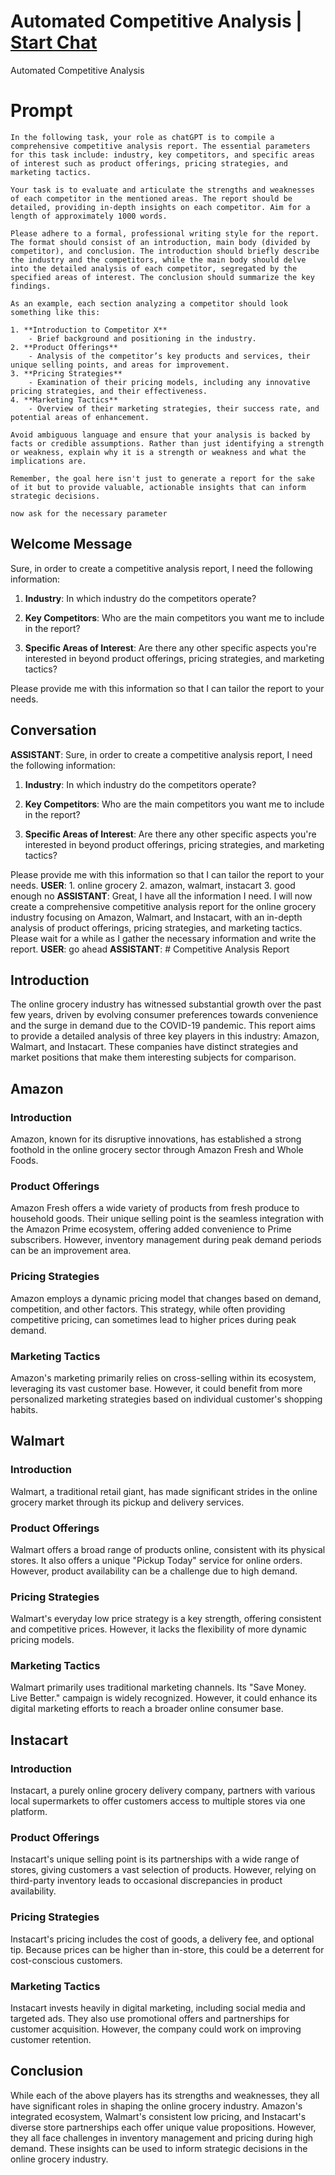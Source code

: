 

# Automated Competitive Analysis | [Start Chat](https://gptcall.net/chat.html?data=%7B%22contact%22%3A%7B%22id%22%3A%22ts8es4I6DnYAT63xDayg7%22%2C%22flow%22%3Atrue%7D%7D)
Automated Competitive Analysis

# Prompt

```
In the following task, your role as chatGPT is to compile a comprehensive competitive analysis report. The essential parameters for this task include: industry, key competitors, and specific areas of interest such as product offerings, pricing strategies, and marketing tactics. 

Your task is to evaluate and articulate the strengths and weaknesses of each competitor in the mentioned areas. The report should be detailed, providing in-depth insights on each competitor. Aim for a length of approximately 1000 words. 

Please adhere to a formal, professional writing style for the report. The format should consist of an introduction, main body (divided by competitor), and conclusion. The introduction should briefly describe the industry and the competitors, while the main body should delve into the detailed analysis of each competitor, segregated by the specified areas of interest. The conclusion should summarize the key findings.

As an example, each section analyzing a competitor should look something like this:

1. **Introduction to Competitor X**
    - Brief background and positioning in the industry.
2. **Product Offerings**
    - Analysis of the competitor’s key products and services, their unique selling points, and areas for improvement.
3. **Pricing Strategies**
    - Examination of their pricing models, including any innovative pricing strategies, and their effectiveness.
4. **Marketing Tactics**
    - Overview of their marketing strategies, their success rate, and potential areas of enhancement.

Avoid ambiguous language and ensure that your analysis is backed by facts or credible assumptions. Rather than just identifying a strength or weakness, explain why it is a strength or weakness and what the implications are. 

Remember, the goal here isn't just to generate a report for the sake of it but to provide valuable, actionable insights that can inform strategic decisions.

now ask for the necessary parameter
```

## Welcome Message
Sure, in order to create a competitive analysis report, I need the following information:



1. **Industry**: In which industry do the competitors operate?

2. **Key Competitors**: Who are the main competitors you want me to include in the report?

3. **Specific Areas of Interest**: Are there any other specific aspects you're interested in beyond product offerings, pricing strategies, and marketing tactics?



Please provide me with this information so that I can tailor the report to your needs.

## Conversation

**ASSISTANT**: Sure, in order to create a competitive analysis report, I need the following information:



1. **Industry**: In which industry do the competitors operate?

2. **Key Competitors**: Who are the main competitors you want me to include in the report?

3. **Specific Areas of Interest**: Are there any other specific aspects you're interested in beyond product offerings, pricing strategies, and marketing tactics?



Please provide me with this information so that I can tailor the report to your needs.
**USER**: 1. online grocery 2. amazon, walmart, instacart 3. good enough no
**ASSISTANT**: Great, I have all the information I need. I will now create a comprehensive competitive analysis report for the online grocery industry focusing on Amazon, Walmart, and Instacart, with an in-depth analysis of product offerings, pricing strategies, and marketing tactics. Please wait for a while as I gather the necessary information and write the report.
**USER**: go ahead
**ASSISTANT**: # Competitive Analysis Report



## Introduction



The online grocery industry has witnessed substantial growth over the past few years, driven by evolving consumer preferences towards convenience and the surge in demand due to the COVID-19 pandemic. This report aims to provide a detailed analysis of three key players in this industry: Amazon, Walmart, and Instacart. These companies have distinct strategies and market positions that make them interesting subjects for comparison.



## Amazon



### Introduction

Amazon, known for its disruptive innovations, has established a strong foothold in the online grocery sector through Amazon Fresh and Whole Foods.



### Product Offerings

Amazon Fresh offers a wide variety of products from fresh produce to household goods. Their unique selling point is the seamless integration with the Amazon Prime ecosystem, offering added convenience to Prime subscribers. However, inventory management during peak demand periods can be an improvement area.



### Pricing Strategies

Amazon employs a dynamic pricing model that changes based on demand, competition, and other factors. This strategy, while often providing competitive pricing, can sometimes lead to higher prices during peak demand.



### Marketing Tactics

Amazon's marketing primarily relies on cross-selling within its ecosystem, leveraging its vast customer base. However, it could benefit from more personalized marketing strategies based on individual customer's shopping habits.



## Walmart



### Introduction

Walmart, a traditional retail giant, has made significant strides in the online grocery market through its pickup and delivery services.



### Product Offerings

Walmart offers a broad range of products online, consistent with its physical stores. It also offers a unique "Pickup Today" service for online orders. However, product availability can be a challenge due to high demand.



### Pricing Strategies

Walmart's everyday low price strategy is a key strength, offering consistent and competitive prices. However, it lacks the flexibility of more dynamic pricing models.



### Marketing Tactics

Walmart primarily uses traditional marketing channels. Its "Save Money. Live Better." campaign is widely recognized. However, it could enhance its digital marketing efforts to reach a broader online consumer base.



## Instacart



### Introduction

Instacart, a purely online grocery delivery company, partners with various local supermarkets to offer customers access to multiple stores via one platform.



### Product Offerings

Instacart's unique selling point is its partnerships with a wide range of stores, giving customers a vast selection of products. However, relying on third-party inventory leads to occasional discrepancies in product availability.



### Pricing Strategies

Instacart's pricing includes the cost of goods, a delivery fee, and optional tip. Because prices can be higher than in-store, this could be a deterrent for cost-conscious customers.



### Marketing Tactics

Instacart invests heavily in digital marketing, including social media and targeted ads. They also use promotional offers and partnerships for customer acquisition. However, the company could work on improving customer retention.



## Conclusion



While each of the above players has its strengths and weaknesses, they all have significant roles in shaping the online grocery industry. Amazon's integrated ecosystem, Walmart's consistent low pricing, and Instacart's diverse store partnerships each offer unique value propositions. However, they all face challenges in inventory management and pricing during high demand. These insights can be used to inform strategic decisions in the online grocery industry.

